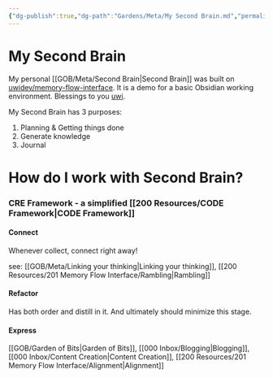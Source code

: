 ```yaml
---
{"dg-publish":true,"dg-path":"Gardens/Meta/My Second Brain.md","permalink":"/gardens/meta/my-second-brain/","tags":["second-brain","pkm","obsidian"]}
---
```


# My Second Brain
My personal [[GOB/Meta/Second Brain\|Second Brain]] was built on [uwidev/memory-flow-interface](https://github.com/uwidev/memory-flow-interface). It is a demo for a basic Obsidian working environment. Blessings to you [uwi](https://github.com/uwidev).

My Second Brain has 3 purposes:
1. Planning & Getting things done
2. Generate knowledge 
3. Journal 

# How do I work with Second Brain?

### **CRE** Framework - a simplified [[200 Resources/CODE Framework\|CODE Framework]] 

#### Connect
Whenever collect, connect right away! 

see: [[GOB/Meta/Linking your thinking\|Linking your thinking]], [[200 Resources/201 Memory Flow Interface/Rambling\|Rambling]]

#### Refactor
Has both order and distill in it. And ultimately should minimize this stage.

#### Express 
[[GOB/Garden of Bits\|Garden of Bits]], [[000 Inbox/Blogging\|Blogging]], [[000 Inbox/Content Creation\|Content Creation]], [[200 Resources/201 Memory Flow Interface/Alignment\|Alignment]]


